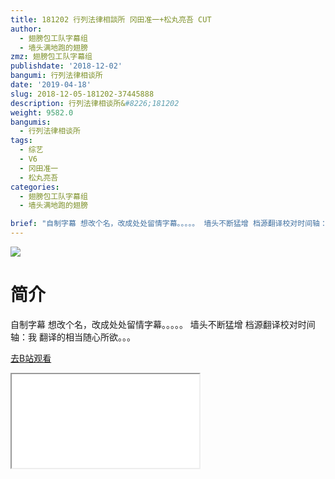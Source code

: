 ```yaml
---
title: 181202 行列法律相談所 冈田准一+松丸亮吾 CUT
author:
  - 翅膀包工队字幕组
  - 墙头满地跑的翅膀
zmz: 翅膀包工队字幕组
publishdate: '2018-12-02'
bangumi: 行列法律相谈所
date: '2019-04-18'
slug: 2018-12-05-181202-37445888
description: 行列法律相谈所&#8226;181202
weight: 9582.0
bangumis:
  - 行列法律相谈所
tags:
  - 综艺
  - V6
  - 冈田准一
  - 松丸亮吾
categories:
  - 翅膀包工队字幕组
  - 墙头满地跑的翅膀

brief: "自制字幕 想改个名，改成处处留情字幕。。。。。 墙头不断猛增 档源翻译校对时间轴：我 翻译的相当随心所欲。。。"
---
```

![](https://i.imgur.com/YTBqzGR.jpg)
# 简介  
自制字幕
想改个名，改成处处留情字幕。。。。。
墙头不断猛增
档源翻译校对时间轴：我
翻译的相当随心所欲。。。  

[去B站观看](https://www.bilibili.com/video/av37445888/)
<div class ="resp-container"><iframe class="testiframe" src="//player.bilibili.com/player.html?aid=37445888"", scrolling="no", allowfullscreen="true" > </iframe></div> 
